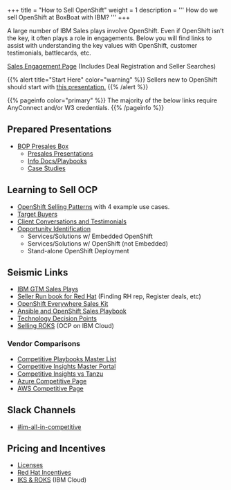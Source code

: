 +++
title = "How to Sell OpenShift"
weight = 1
description = '''
How do we sell OpenShift at BoxBoat with IBM?
'''
+++

A large number of IBM Sales plays involve OpenShift. Even if OpenShift isn’t the key, it often plays a role in engagements. Below you will find links to assist with understanding the key values with OpenShift, customer testimonials, battlecards, etc.

[Sales Engagement Page](https://ibm-redhat.mybluemix.net/EngageRedHat/Home) (Includes Deal Registration and Seller Searches)

{{% alert title="Start Here" color="warning" %}}
Sellers new to OpenShift should start with [this presentation.](https://ibm.seismic.com/app?ContentId=c05e0e61-eb49-4d3c-a89c-959f934e215b#/doccenter/861ea1fd-99e0-44d7-9135-85412e5c28d1/doc/%252Fdd3359e5f7-a856-a91b-7688-41024b2ac637%252FdfNTY4NmVhOWItY2RkNS04ZWY3LTZkNzItZTQwZjczMWUyMjk1%252CPT0%253D%252CUHVibGljIENsb3VkIFBsYXRmb3Jt%252FdfOthers%252FdfOTRiYmU4NTQtNWY4NC03Y2QyLWZjYWUtOGIxYmFmZjkyZThk%252CPT0%253D%252CU2VsbGVyIGVuYWJsZW1lbnQ%253D%252Flfa204ed06-a020-41cd-9b32-b7949825a012//?mode=view&parentPath=sessionStorage)
{{% /alert %}}

{{% pageinfo color="primary" %}}
The majority of the below links require AnyConnect and/or W3 credentials.
{{% /pageinfo %}}

## Prepared Presentations

* [BOP Presales Box](https://ibm.ent.box.com/folder/194181648256)
  * [Presales Presentations](https://ibm.ent.box.com/folder/194185155150)
  * [Info Docs/Playbooks](https://ibm.ent.box.com/folder/194185849163)
  * [Case Studies](https://ibm.ent.box.com/folder/194396621686)

## Learning to Sell OCP

* [OpenShift Selling Patterns](https://bundles.yourlearning.ibm.com/ibm/ibm-red-hat-learning/#WWXXGGMDEMMV97XR/NKWVEYEZGNER34Q8) with 4 example use cases.
* [Target Buyers](https://bundles.yourlearning.ibm.com/ibm/ibm-red-hat-learning/#WWXXGGMDEMMV97XR/MKWRZJYDMMXW5R8X)
* [Client Conversations and Testimonials](https://bundles.yourlearning.ibm.com/ibm/ibm-red-hat-learning/#WWXXGGMDEMMV97XR/EKREQPQNKZXJ2E2J)
* [Opportunity Identification](https://bundles.yourlearning.ibm.com/ibm/ibm-red-hat-learning/#WWXXGGMDEMMV97XR/WWXXGGMKQGGZ2759)
  * Services/Solutions w/ Embedded OpenShift
  * Services/Solutions w/ OpenShift (not Embedded)
  * Stand-alone OpenShift Deployment

## Seismic Links

* [IBM GTM Sales Plays](https://ibm.seismic.com/app?ContentId=e592fa15-1245-4243-86b1-40f9e21c3bc5#/doccenter/f6bc8873-d580-4ee8-a903-c4e0d3a7eee9/doc/%252Fdd5d1c6621-b5c4-d043-bf3a-83fec688d34a%252Flfe1ec7bed-88e7-43fa-9f78-7cd5b607bc1f/grid/?anchorId=78e813a9-cab8-445e-af91-8e0be3f0d7dc)
* [Seller Run book for Red Hat](https://ibm.seismic.com/app?ContentId=6d3e695d-8d25-411b-a515-f8ad0e7268c4#/doccenter/5477419a-9474-4c51-94af-b442e9169fab/doc/%252Fdd98c5a3df-6b7c-1d77-6f07-d12e63954c78%252FdfOTRiYmU4NTQtNWY4NC03Y2QyLWZjYWUtOGIxYmFmZjkyZThk%252CPT0%253D%252CSG93LXRv%252Flfcfed749a-fcb9-439e-ae45-727e23ab10fb/grid/?anchorId=e1693599-7953-4a8d-abcd-40a623ca2be2) (Finding RH rep, Register deals, etc)
* [OpenShift Everywhere Sales Kit](https://ibm.seismic.com/app?ContentId=6d3e695d-8d25-411b-a515-f8ad0e7268c4#/doccenter/5477419a-9474-4c51-94af-b442e9169fab/doc/%252Fdd98c5a3df-6b7c-1d77-6f07-d12e63954c78%252FdfOTRiYmU4NTQtNWY4NC03Y2QyLWZjYWUtOGIxYmFmZjkyZThk%252CPT0%253D%252CU2FsZXMga2l0%252Flf55e7b83e-19c5-4c17-9ceb-0f81f929e698//?mode=view&parentPath=sessionStorage&anchorId=fe00785c-c26c-47d9-bc2c-65dff7d4eef9)
* [Ansible and OpenShift Sales Playbook](https://ibm.seismic.com/app?ContentId=bc3fee83-da16-45a2-b9c4-bf996ba1f74b#/newscenterdocdetail/doc/6db15951-d6d0-4217-998c-6d5d400e654d/0e4f8824-6896-4164-b363-0f32f342ac65/grid/?p=story&parentPath=sessionStorage&anchorId=59b0a14a-a76a-4f17-bdd3-163e40b2c3fb)
* [Technology Decision Points](https://ibm.seismic.com/app?ContentId=6fff78a4-d544-41c7-b33c-2e5bd2cceba9#/doccenter/f8be6f08-d085-4b74-a587-112c477e75d8/doc/%252Flf30525fee-13a0-47cc-8a7d-53a4a0221a21/grid/?anchorId=a364da60-fde8-4768-b9eb-f30c9dc69b38)
* [Selling ROKS](https://ibm.seismic.com/app?ContentId=6eff6a7c-217d-47cd-b315-bb53af853f4d#/doccenter/861ea1fd-99e0-44d7-9135-85412e5c28d1/doc/%252Fdd3359e5f7-a856-a91b-7688-41024b2ac637%252FdfNTY4NmVhOWItY2RkNS04ZWY3LTZkNzItZTQwZjczMWUyMjk1%252CPT0%253D%252CUHVibGljIENsb3VkIFBsYXRmb3Jt%252FdfOthers%252FdfOTRiYmU4NTQtNWY4NC03Y2QyLWZjYWUtOGIxYmFmZjkyZThk%252CPT0%253D%252CU2VsbGVyIGVuYWJsZW1lbnQ%253D%252Flfcacaf894-1e4b-4f6e-a673-fc1ca6918197/grid/) (OCP on IBM Cloud)

### Vendor Comparisons
* [Competitive Playbooks Master List](https://ibm.seismic.com/app?ContentId=f8d25c6e-5a6e-4db4-b542-dad3e5d902f5#/profileview/0ec5a1c7-860d-4ddf-af65-232af4290698/all/%252Fddeb157e2d-279c-f3d1-74bc-d052865be3d4%252FdfOTRiYmU4NTQtNWY4NC03Y2QyLWZjYWUtOGIxYmFmZjkyZThk,PT0=,Q29tcGV0aXRpdmUgcGxheWJvb2s=)
* [Competitive Insights Master Portal](https://ibm.seismic.com/app?ContentId=f8d25c6e-5a6e-4db4-b542-dad3e5d902f5#/doccenter/0ec5a1c7-860d-4ddf-af65-232af4290698/doc/%252Fddeb157e2d-279c-f3d1-74bc-d052865be3d4%252FdfOTRiYmU4NTQtNWY4NC03Y2QyLWZjYWUtOGIxYmFmZjkyZThk%252CPT0%253D%252CQ29tcGV0aXRpdmUgcGxheWJvb2s%253D%252Flf693a8723-c950-4c32-81d0-e8697cf59106//?mode=view&parentPath=sessionStorage&anchorId=b91ecf57-593e-49dc-bd59-5ea7d8a364a6)
* [Competitive Insights vs Tanzu](https://ibm.seismic.com/app?ContentId=f8d25c6e-5a6e-4db4-b542-dad3e5d902f5#/doccenter/0ec5a1c7-860d-4ddf-af65-232af4290698/doc/%252Fddeb157e2d-279c-f3d1-74bc-d052865be3d4%252FdfOTRiYmU4NTQtNWY4NC03Y2QyLWZjYWUtOGIxYmFmZjkyZThk%252CPT0%253D%252CQ29tcGV0aXRpdmUgcGxheWJvb2s%253D%252Flf2c5461a9-e71f-4f01-8ddd-1fbb9bd7fbe8//?mode=view&searchId=15ed3053-d354-455a-94d2-d26fbd22116f)
* [Azure Competitive Page](https://ibm.seismic.com/app?ContentId=f8d25c6e-5a6e-4db4-b542-dad3e5d902f5#/doccenter/0ec5a1c7-860d-4ddf-af65-232af4290698/doc/%252Fddeb157e2d-279c-f3d1-74bc-d052865be3d4%252FdfOTRiYmU4NTQtNWY4NC03Y2QyLWZjYWUtOGIxYmFmZjkyZThk%252CPT0%253D%252CQ29tcGV0aXRpdmUgcGxheWJvb2s%253D%252Flf304ec6bc-42b8-4234-9ebc-23e4d73f3b88//?mode=view)
* [AWS Competitive Page](https://ibm.seismic.com/app?ContentId=f8d25c6e-5a6e-4db4-b542-dad3e5d902f5#/doccenter/0ec5a1c7-860d-4ddf-af65-232af4290698/doc/%252Fddeb157e2d-279c-f3d1-74bc-d052865be3d4%252FdfOTRiYmU4NTQtNWY4NC03Y2QyLWZjYWUtOGIxYmFmZjkyZThk%252CPT0%253D%252CQ29tcGV0aXRpdmUgcGxheWJvb2s%253D%252Flfb11c0ad1-9419-49a6-9157-074ee60e0ec5//?mode=view)

## Slack Channels

* [#im-all-in-competitive](https://ibmconsultingamericas.slack.com/archives/C4L275JTU)

## Pricing and Incentives

* [Licenses](openshift-licenses)
* [Red Hat Incentives](https://w3.ibm.com/w3publisher/ibmsaleszone/sales-news/all-sales-blogs/41a76d80-8da3-11ec-9345-e1b4619e6b8c)
* [IKS & ROKS](https://ibm.seismic.com/app?ContentId=62a37fe1-dfc1-4f8f-8c8d-f8b34e49153b#/doccenter/861ea1fd-99e0-44d7-9135-85412e5c28d1/doc/%252Fdd3359e5f7-a856-a91b-7688-41024b2ac637%252FdfNTY4NmVhOWItY2RkNS04ZWY3LTZkNzItZTQwZjczMWUyMjk1%252CPT0%253D%252CQ3Jvc3MgQnJhbmQ%253D%252FdfOthers%252FdfOTRiYmU4NTQtNWY4NC03Y2QyLWZjYWUtOGIxYmFmZjkyZThk%252CPT0%253D%252CU2VsbGVyIGVuYWJsZW1lbnQ%253D%252Flfa0813b2f-9b87-45cc-96b0-98d56f550b9a/grid/) (IBM Cloud)